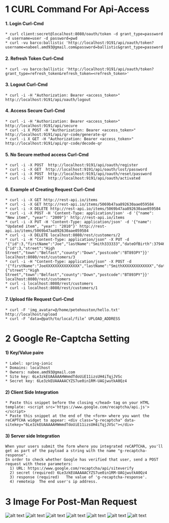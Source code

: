 # 1 CURL Command For Api-Access
#### 1. Login Curl-Cmd
	* curl client:secret@localhost:8080/oauth/token -d grant_type=password -d username=user -d password=pwd
	* curl -vu barco:ballistic 'http://localhost:9191/api/oauth/token?username=nabeel.amd93@gmail.com&password=ballistic&grant_type=password'
#### 2. Refresh Token Curl-Cmd
	* curl -vu barco:ballistic 'http://localhost:9191/api/oauth/token?grant_type=refresh_token&refresh_token=<refresh_token>'
#### 3. Logout Curl-Cmd
    * curl -i -H "Authorization: Bearer <access_token>" http://localhost:9191/api/oauth/logout
#### 4. Access Secure Curl-Cmd
	* curl -i -H "Authorization: Bearer <access_token>" http://localhost:9191/api/secure
	* curl -i X POST -H "Authorization: Bearer <access_token>" http://localhost:9191/api/qr-code/generate-qr
	* curl -i X GET -H "Authorization: Bearer <access_token>" http://localhost:9191/api/qr-code/decode-qr
#### 5. No Secure method access Curl-Cmd
	* curl -i -X POST  http://localhost:9191/api/oauth/register
	* curl -i -X GET  http://localhost:9191/api/oauth/lost/password
	* curl -i -X POST  http://localhost:9191/api/oauth/reset/password
	* curl -i -X POST  http://localhost:9191/api/oauth/activated
#### 6. Example of Creating Request Curl-Cmd
	* curl -i -X GET http://rest-api.io/items
	* curl -i -X GET http://rest-api.io/items/5069b47aa892630aae059584
	* curl -i -X DELETE http://rest-api.io/items/5069b47aa892630aae059584
	* curl -i -X POST -H 'Content-Type: application/json' -d '{"name": "New item", "year": "2009"}' http://rest-api.io/items
	* curl -i -X PUT -H 'Content-Type: application/json' -d '{"name": "Updated item", "year": "2010"}' http://rest-api.io/items/5069b47aa892630aae059584
	* curl -i -X DELETE localhost:8080/rest/customers/2
	* curl -i -H "Content-Type: application/json" -X PUT -d '{"id":3,"firstName":"Joe","lastName":"Smith333333","dateOfBirth":379468800000,"address":{"id":3,"street":"High Street","town":"Belfast","county":"Down","postcode":"BT893PY"}}' localhost:8080/rest/customers/3
	* curl -i -H "Content-Type: application/json" -X POST -d '{"firstName":"JoeXXXXXXXXXXXXXXX","lastName":"SmithXXXXXXXXXXXXX","dateOfBirth":379468800000,"address":{"street":"High Street","town":"Belfast","county":"Down","postcode":"BT893PY"}}' localhost:8080/rest/customers
	* curl -i localhost:8080/rest/customers
	* curl -i localhost:8080/rest/customers/1

#### 7. Upload file Request Curl-Cmd
	* curl -F 'img_avatar=@/home/petehouston/hello.txt' http://localhost/upload
	* curl -F ‘data=@path/to/local/file’ UPLOAD_ADDRESS

# 2 Google Re-Captcha Setting
#### 1) Key/Value paire
```
* Label: spring-ionic
* Domains: localhost
* Owners: nabee.amd93@gmail.com
* Site key: 6Le3zkEUAAAAAHWmmdTdoUiE11izsUH4iTqjJVSc
* Secret key: 6Le3zkEUAAAAACYZS7ue0in1RM-UAGjwutkA0Qz4
```
#### 2) Client Side Integration
```
* Paste this snippet before the closing </head> tag on your HTML template: <script src='https://www.google.com/recaptcha/api.js'></script>
* Paste this snippet at the end of the <form> where you want the reCAPTCHA widget to appear: <div class="g-recaptcha" data-sitekey="6Le3zkEUAAAAAHWmmdTdoUiE11izsUH4iTqjJVSc"></div>
```
#### 3) Server side Integration
```
When your users submit the form where you integrated reCAPTCHA, you'll get as part of the payload a string with the name "g-recaptcha-response".
In order to check whether Google has verified that user, send a POST request with these parameters:
  1) URL: https://www.google.com/recaptcha/api/siteverify
  2) secret (required) 6Le3zkEUAAAAACYZS7ue0in1RM-UAGjwutkA0Qz4
  3) response (required)   The value of 'g-recaptcha-response'.
  4) remoteip  The end user's ip address.
```
# 3 Image For Post-Man Request
![alt text](postman/access_data.png)
![alt text](postman/login.png)
![alt text](postman/refresh_token.png)
![alt text](postman/token_image.png)
![alt text](postman/unauthorized.png)
![alt text](postman/FileUpload_Postman.png)
![alt text](postman/barco.png)

